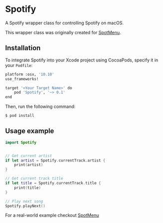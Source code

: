 # Spotify
A Spotify wrapper class for controlling Spotify on macOS.

This wrapper class was originally created for [SpotMenu](https://github.com/kmikiy/SpotMenu).

## Installation

To integrate Spotify into your Xcode project using CocoaPods, specify it in your `Podfile`:

```sh
platform :osx, '10.10'
use_frameworks!

target '<Your Target Name>' do
    pod 'Spotify', '~> 0.1'
end
```

Then, run the following command:

```sh
$ pod install
```
## Usage example

```swift
import Spotify


// Get current artist
if let artist = Spotify.currentTrack.artist {
    print(artist)
}

// Get current track title
if let title = Spotify.currentTrack.title {
    print(title)
}

// Play next song
Spotify.playNext()
```

For a real-world example checkout [SpotMenu](https://github.com/kmikiy/SpotMenu)
